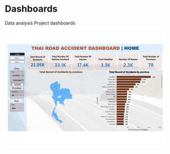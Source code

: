 # Dashboards

Data analysis Project dashboards
![Uploading Thai Road Accident Dashboard pdf_page-0001.jpg…](https://github.com/LegendSeyi/Dashboards/blob/main/Thai%20Road%20Accident%20Dashboard%20pdf_page-0001.jpg?raw=true)

